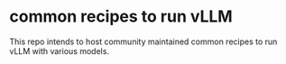 # common recipes to run vLLM

This repo intends to host community maintained common recipes to run vLLM with various models.
